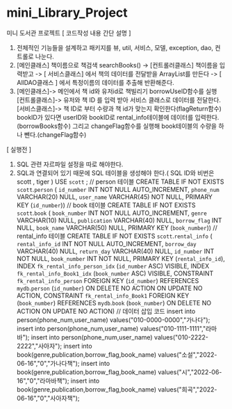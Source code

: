 # mini_Library_Project
미니 도서관 프로젝트
[ 코드작성 내용 간단 설명 ]
1)	전체적인 기능들을 설계하고 패키지를 뷰, util, 서비스, 모델, exception, dao, 
	컨트롤로 나눈다. 
2) 
	[메인클래스] 책이름으로 책검색 searchBooks() -> 
	[컨트롤러클래스] 책이름을 입력받고 ->
	[ 서비스클래스] 에서 책의 데이터를 전달받을 ArrayList를 만든다 ->
	[ AllDAO클래스 ] 에서 특정이름의 데이터를 추출해 반환해준다.
3) 
	[메인클래스]-> 메인에서 책 id와 유저id로 책빌리기 borrowUseID함수를 실행
	[컨트롤클래스]-> 유저와 책 ID 를 입력 받아 서비스 클래스로 데이터를 전달한다.
	[서비스클래스]-> 책 ID로 부터 수량과 책 id가 맞는지 확인한다(flagReturn함수) 
		bookID가 있다면 userID와 bookID로 rental_info테이블에 데이터를 입력한다.(borrowBooks함수)
		그리고 changeFlag함수를 실행해 book테이블의 수량을 하나 뺀다.(changeFlag함수)


[ 실행전 ]
1) SQL 관련 자르파일 설정을 따로 해야한다.
2) SQL과 연결되어 있기 때문에 SQL 테이블을 생성해야 한다.( SQL ID와 비번은 scott , tiger )
USE `scott` ;
// person 테이블
CREATE TABLE IF NOT EXISTS `scott`.`person` (
  `id_number` INT NOT NULL AUTO_INCREMENT,
  `phone_num` VARCHAR(20) NULL,
  `user_name` VARCHAR(45) NOT NULL,
  PRIMARY KEY (`id_number`))
// book 테이블
CREATE TABLE IF NOT EXISTS `scott`.`book` (
  `book_number` INT NOT NULL AUTO_INCREMENT,
  `genre` VARCHAR(10) NULL,
  `publication` VARCHAR(40) NULL,
  `borrow_flag` INT NULL,
  `book_name` VARCHAR(50) NULL,
  PRIMARY KEY (`book_number`))
// rental_info 테이블
CREATE TABLE IF NOT EXISTS `scott`.`rental_info` (
  `rental_info_id` INT NOT NULL AUTO_INCREMENT,
  `borrow_day` VARCHAR(40) NULL,
  `return_day` VARCHAR(40) NULL,
  `id_number` INT NOT NULL,
  `book_number` INT NOT NULL,
  PRIMARY KEY (`rental_info_id`),
  INDEX `fk_rental_info_person_idx` (`id_number` ASC) VISIBLE,
  INDEX `fk_rental_info_Book1_idx` (`book_number` ASC) VISIBLE,
  CONSTRAINT `fk_rental_info_person`
    FOREIGN KEY (`id_number`)
    REFERENCES `mydb`.`person` (`id_number`)
    ON DELETE NO ACTION
    ON UPDATE NO ACTION,
  CONSTRAINT `fk_rental_info_Book1`
    FOREIGN KEY (`book_number`)
    REFERENCES `mydb`.`book` (`book_number`)
    ON DELETE NO ACTION
    ON UPDATE NO ACTION)
// 데이터 삽입 코드
insert into person(phone_num,user_name) values("010-0000-0000","가나다");
insert into person(phone_num,user_name) values("010-1111-1111","라마바");
insert into person(phone_num,user_name) values("010-2222-2222","사아자");
insert into book(genre,publication,borrow_flag,book_name) values("소설","2022-06-16","0","가나다책");
insert into book(genre,publication,borrow_flag,book_name) values("시","2022-06-16","0","라마바책");
insert into book(genre,publication,borrow_flag,book_name) values("희곡","2022-06-16","0","사아자책");



